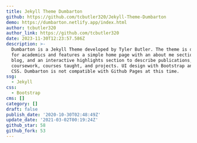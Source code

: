 ```yaml
---
title: Jekyll Theme Dumbarton
github: https://github.com/tcbutler320/Jekyll-Theme-Dumbarton
demo: https://dumbarton.netlify.app/index.html
author: tcbutler320
author_link: https://github.com/tcbutler320
date: 2023-11-30T12:23:57.586Z
description: >-
  Dumbarton is a Jekyll Theme developed by Tyler Butler. The theme is designed
  for academics and features a simple home page with an about me section, a
  blog, and an interactive highlights section to describe publications,
  coursework, courses taught, and projects. UI design with Bootstrap and Animate
  CSS. Dumbarton is not compatible with Github Pages at this time.
ssg:
  - Jekyll
css:
  - Bootstrap
cms: []
category: []
draft: false
publish_date: '2020-10-30T02:48:49Z'
update_date: '2021-03-02T00:19:24Z'
github_star: 58
github_fork: 53
---
```

